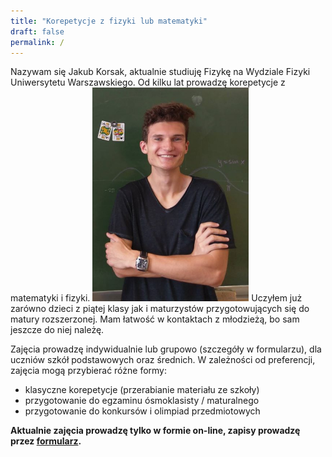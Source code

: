 ```yaml
---
title: "Korepetycje z fizyki lub matematyki"
draft: false
permalink: /
---
```

Nazywam się Jakub Korsak, aktualnie studiuję Fizykę na Wydziale Fizyki Uniwersytetu Warszawskiego.
Od kilku lat prowadzę korepetycje z matematyki i fizyki.
<img src="jakub.jpg" width="250vw">
Uczyłem już zarówno dzieci z piątej klasy jak i maturzystów przygotowujących się do matury rozszerzonej. Mam łatwość w kontaktach z młodzieżą, bo sam jeszcze do niej należę.

Zajęcia prowadzę indywidualnie lub grupowo (szczegóły w formularzu), dla uczniów szkół podstawowych oraz średnich. W zależności od preferencji, zajęcia mogą przybierać różne formy:
- klasyczne korepetycje (przerabianie materiału ze szkoły)
- przygotowanie do egzaminu ósmoklasisty / maturalnego
- przygotowanie do konkursów i olimpiad przedmiotowych

**Aktualnie zajęcia prowadzę tylko w formie on-line, zapisy prowadzę przez [formularz](/zapisy/).**

